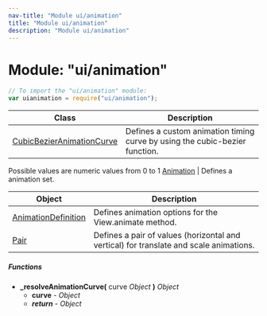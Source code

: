 ```yaml
---
nav-title: "Module ui/animation"
title: "Module ui/animation"
description: "Module ui/animation"
---
```

# Module: "ui/animation"

``` JavaScript
// To import the "ui/animation" module:
var uianimation = require("ui/animation");
```

Class | Description
------|------------
[CubicBezierAnimationCurve](../../ui/animation/CubicBezierAnimationCurve.md) | Defines a custom animation timing curve by using the cubic-bezier function.
Possible values are numeric values from 0 to 1
[Animation](../../ui/animation/Animation.md) | Defines a animation set.

Object | Description
------|------------
[AnimationDefinition](../../ui/animation/AnimationDefinition.md) | Defines animation options for the View.animate method.
[Pair](../../ui/animation/Pair.md) | Defines a pair of values (horizontal and vertical) for translate and scale animations.

##### Functions
 - **_resolveAnimationCurve(** curve _Object_ **)** _Object_
   - **curve** - _Object_
   - _**return**_ - _Object_